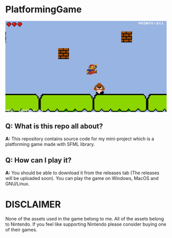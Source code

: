 # PlatformingGame

![screenshot](Assets/Screenshots/ss_1.png)

## Q: What is this repo all about?

**A:** This repository contains source code for my mini-project which is a platforming game made with SFML library. 

## Q: How can I play it?

**A:** You should be able to download it from the releases tab (The releases will be uploaded soon). You can play the game on
Windows, MacOS and GNU/Linux.

# DISCLAIMER

None of the assets used in the game belong to me. All of the assets belong to Nintendo. If you feel like supporting Nintendo please consider buying one of their games.
